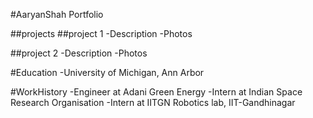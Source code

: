 #AaryanShah Portfolio

##projects
##project 1
-Description
-Photos

##project 2
-Description
-Photos

#Education
-University of Michigan, Ann Arbor

#WorkHistory
-Engineer at Adani Green Energy
-Intern at Indian Space Research Organisation
-Intern at IITGN Robotics lab, IIT-Gandhinagar
